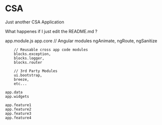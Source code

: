 # CSA
Just another CSA Application

What happenes if I just edit the README.md ?

app.module.js
	app.core
		// Angular modules
		ngAnimate, ngRoute, ngSanitize
		
		// Reusable cross app code modules
		blocks.exception, 
		blocks.logger, 
		blocks.router
		
		// 3rd Party Modules
		ui.bootstrap,
		breeze,
		etc...
		
	app.data
	app.widgets
	
	app.feature1
	app.feature2
	app.feature3
	app.feature4
	
